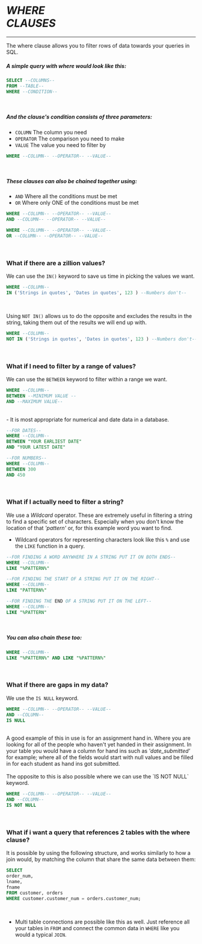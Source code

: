 # <b><i>WHERE <br>CLAUSES</i></b>
---
The where clause allows you to filter rows of data towards your queries in SQL.

##### A simple query with where would look like this:

```SQL
SELECT --COLUMNS--
FROM --TABLE--
WHERE --CONDITION--
```
<br>

##### And the clause's condition consists of three parameters:
- `COLUMN` The column you need
- `OPERATOR` The comparison you need to make
- `VALUE` The value you need to filter by

```SQL
WHERE --COLUMN-- --OPERATOR-- --VALUE--
```
<br>

##### These clauses can also be chained together using:
- `AND` Where all the conditions must be met
- `OR` Where only ONE of the conditions must be met

```SQL
WHERE --COLUMN-- --OPERATOR-- --VALUE--
AND --COLUMN-- --OPERATOR-- --VALUE--
```

```SQL
WHERE --COLUMN-- --OPERATOR-- --VALUE--
OR --COLUMN-- --OPERATOR-- --VALUE--
```
<br>

### What if there are a zillion values?
We can use the `IN()` keyword to save us time in picking the values we want.

```SQL
WHERE --COLUMN--
IN ('Strings in quotes', 'Dates in quotes', 123 ) --Numbers don't--
```
<br>

Using `NOT IN()` allows us to do the opposite and excludes the results in the string, taking them out of the results we will end up with.

```SQL
WHERE --COLUMN--
NOT IN ('Strings in quotes', 'Dates in quotes', 123 ) --Numbers don't--
```
<br>

### What if I need to filter by a range of values?
We can use the `BETWEEN` keyword to filter within a range we want.

```SQL
WHERE --COLUMN--
BETWEEN --MINIMUM VALUE --
AND --MAXIMUM VALUE--
```
<br>
- It is most appropriate for numerical and date data in a database.

```SQL
--FOR DATES--
WHERE --COLUMN--
BETWEEN "YOUR EARLIEST DATE"
AND "YOUR LATEST DATE"

--FOR NUMBERS--
WHERE --COLUMN--
BETWEEN 300
AND 450
```
<br>

### What if I actually need to filter a string?
We use a <i>Wildcard</i> operator. These are extremely useful in filtering a string to find a specific set of characters. Especially when you don't know the location of that <i>'pattern'</i> or, for this example word you want to find. <br>
- Wildcard operators for representing characters look like this `%` and use the `LIKE` function in a query.

```SQL
--FOR FINDING A WORD ANYWHERE IN A STRING PUT IT ON BOTH ENDS--
WHERE --COLUMN--
LIKE "%PATTERN%"

--FOR FINDING THE START OF A STRING PUT IT ON THE RIGHT--
WHERE --COLUMN--
LIKE "PATTERN%"

--FOR FINDING THE END OF A STRING PUT IT ON THE LEFT--
WHERE --COLUMN--
LIKE "%PATTERN"
```
<br>

##### You can also chain these too:
```SQL
WHERE --COLUMN--
LIKE "%PATTERN%" AND LIKE "%PATTERN%"
```
<br>

### What if there are gaps in my data?
We use the `IS NULL` keyword.
```SQL
WHERE --COLUMN-- --OPERATOR-- --VALUE--
AND --COLUMN--
IS NULL
```
<br>
A good example of this in use is for an assignment hand in. Where you are looking for all of the people who haven't yet handed in their assignment. In your table you would have a column for hand ins such as <i>'date_submitted'</i> for example; where all of the fields would start with null values and be filled in for each student as hand ins got submitted.<br><br>
The opposite to this is also possible where we can use the `IS NOT NULL` keyword.

```SQL
WHERE --COLUMN-- --OPERATOR-- --VALUE--
AND --COLUMN--
IS NOT NULL
```
<br>

### What if i want a query that references 2 tables with the where clause?
It is possible by using the following structure, and works similarly to how a join would, by matching the column that share the same data between them:
```SQL
SELECT
order_num,
lname,
fname
FROM customer, orders
WHERE customer.customer_num = orders.customer_num;
```
<br>

- Multi table connections are possible like this as well. Just reference all your tables in `FROM` and connect the common data in `WHERE` like you would a typical `JOIN`.
